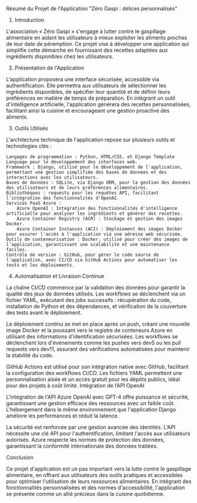 Résumé du Projet de l'Application "Zéro Gaspi : délices personnalisés"

1. Introduction

L'association « Zéro Gaspi » s'engage à lutter contre le gaspillage alimentaire en aidant les utilisateurs à mieux exploiter les aliments proches de leur date de péremption. Ce projet vise à développer une application qui simplifie cette démarche en fournissant des recettes adaptées aux ingrédients disponibles chez les utilisateurs.

2. Présentation de l'Application

L'application proposera une interface sécurisée, accessible via authentification. Elle permettra aux utilisateurs de sélectionner les ingrédients disponibles, de spécifier leur quantité et de définir leurs préférences en matière de temps de préparation. En intégrant un outil d'intelligence artificielle, l'application générera des recettes personnalisées, facilitant ainsi la cuisine et encourageant une gestion proactive des aliments.

3. Outils Utilisés

L'architecture technique de l'application repose sur plusieurs outils et technologies clés :

    Langages de programmation : Python, HTML/CSS, et Django Template Language pour le développement des interfaces web.
    Framework : Django, utilisé pour le développement de l'application, permettant une gestion simplifiée des bases de données et des interactions avec les utilisateurs.
    Bases de données : SQLite, via Django ORM, pour la gestion des données des utilisateurs et de leurs préférences alimentaires.
    Bibliothèques : requests pour les requêtes API, facilitant l'intégration des fonctionnalités d'OpenAI.
    Services PaaS Azure :
        Azure OpenAI : Intégration des fonctionnalités d'intelligence artificielle pour analyser les ingrédients et générer des recettes.
        Azure Container Registry (ACR) : Stockage et gestion des images Docker.
        Azure Container Instances (ACI) : Déploiement des images Docker pour assurer l'accès à l'application via une adresse web sécurisée.
    Outils de conteneurisation : Docker, utilisé pour créer des images de l’application, garantissant une scalabilité et une maintenance faciles.
    Contrôle de version : GitHub, pour gérer le code source de l'application, avec CI/CD via GitHub Actions pour automatiser les tests et les déploiements.

4. Automatisation et Livraison Continue

La chaîne CI/CD commence par la validation des données pour garantir la qualité des jeux de données utilisés. Les workflows se déclenchent via un fichier YAML, exécutant des jobs successifs : récupération du code, installation de Python et des dépendances, et vérification de la couverture des tests avant le déploiement.

Le déploiement continu se met en place après un push, créant une nouvelle image Docker et la poussant vers le registre de conteneurs Azure en utilisant des informations d'identification sécurisées. Les workflows se déclenchent lors d'événements comme les pushes vers dev5 ou les pull requests vers dev11, assurant des vérifications automatisées pour maintenir la stabilité du code.

GitHub Actions est utilisé pour son intégration native avec GitHub, facilitant la configuration des workflows CI/CD. Les fichiers YAML permettent une personnalisation aisée et un accès gratuit pour les dépôts publics, idéal pour des projets à coût limité.
Intégration de l’API OpenAI

L'intégration de l'API Azure OpenAI avec GPT-4 offre puissance et sécurité, garantissant une gestion efficace des ressources avec un faible coût. L'hébergement dans le même environnement que l'application Django améliore les performances et réduit la latence.

La sécurité est renforcée par une gestion avancée des identités. L'API nécessite une clé API pour l'authentification, limitant l'accès aux utilisateurs autorisés. Azure respecte les normes de protection des données, garantissant la conformité internationale des données traitées.

Conclusion

Ce projet d'application est un pas important vers la lutte contre le gaspillage alimentaire, en offrant aux utilisateurs des outils pratiques et accessibles pour optimiser l'utilisation de leurs ressources alimentaires. En intégrant des fonctionnalités personnalisées et des normes d'accessibilité, l'application se présente comme un allié précieux dans la cuisine quotidienne.
